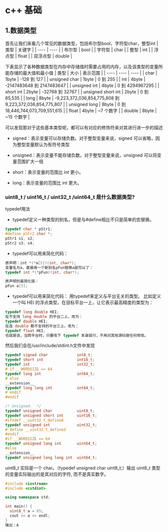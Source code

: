 # c++ 基础
## 1.数据类型
首先让我们来看几个常见的数据类型，包括布尔型bool，字符型char，整型int
|  类型   | 关键字  |
|  ----  | ----  |
| 布尔型  | bool |
| 字符型  | char |
| 整型  | int |
| 浮点型  | float |
| 双浮点型  | double |


下表显示了各种数据类型在内存中存储值时需要占用的内存，以及该类型的变量所能存储的最大值和最小值
|  类型   | 大小  | 表示范围 |
|  ----  | ----  | ----  |
| char  | 1byte | -128 到 127 |
| unsigned char  | 1byte | 0 到 255 |
| int  | 4byte | -2147483648 到 2147483647 |
| unsigned int  | 4byte | 0 到 4294967295 |
| short int  | 2byte | -32768 到 32767 |
| unsigned short int  | 2byte | 0 到 65,535 |
| long  | 8byte | -9,223,372,036,854,775,808 到 9,223,372,036,854,775,807 |
| unsigned long  | 8byte | 0 到 18,446,744,073,709,551,615 |
| float  | 4byte | ~7 个数字 |
| double  | 8byte | ~15 个数字 |

可以发现那对于这些基本类型呢，都可以有对应的修饰符来对其进行进一步的描述

-  signed：表示变量可以存储负数。对于整型变量来说，signed 可以省略，因为整型变量默认为有符号类型

- unsigned：表示变量不能存储负数。对于整型变量来说，unsigned 可以将变量范围扩大一倍

- short：表示变量的范围比 int 更小。

- long：表示变量的范围比 int 更大。

### **uint8_t / uint16_t / uint32_t /uint64_t 是什么数据类型?**

typedef用法
- typedef定义一种类型的别名，但是与#define相比不只是简单的宏替换。
```c++
typedef char * pStr1;  
#define pStr2 char *;  
pStr1 s1, s2;  
pStr2 s3, s4;  
```

- typedef可以用来简化代码：
```c++
原声明：int *(*a[5])(int, char*);
变量名为a，直接用一个新别名pFun替换a就可以了：
typedef int *(*pFun)(int, char*); 

原声明的最简化版：
pFun a[5];
```
- typedef可以用来简化代码：
用typedef来定义与平台无关的类型。
比如定义一个叫 HEI 的浮点类型，在目标平台一上，让它表示最高精度的类型为：
```c++
typedef long double HEI; 
在不支持 long double 的平台二上，改为：
typedef double HEI; 
在连 double 都不支持的平台三上，改为：
typedef float HEI; 
也就是说，当跨平台时，只要改下 typedef 本身就行，不用对其他源码做任何修改。
```

然后我们会在/usr/include/stdint.h文件中发现
```c++
typedef signed char             int8_t;
typedef short int               int16_t;
typedef int                     int32_t;
# if __WORDSIZE == 64
typedef long int                int64_t;
# else
__extension__
typedef long long int           int64_t;
# endif
#endif

/* Unsigned.  */
typedef unsigned char           uint8_t;
typedef unsigned short int      uint16_t;
#ifndef __uint32_t_defined
typedef unsigned int            uint32_t;
# define __uint32_t_defined
#endif
#if __WORDSIZE == 64
typedef unsigned long int       uint64_t;
#else
__extension__
typedef unsigned long long int  uint64_t;
```
uint8_t 实际是一个 char。（typedef unsigned char uint8_t;）输出 uint8_t 类型的变量实际输出的是其对应的字符, 而不是真实数字。
```c++
#include <iostream>
#include <cstdint>

using namespace std;

int main() {
  uint8_t a = 65;
  cout << a << endl;
}
输出：A
```


